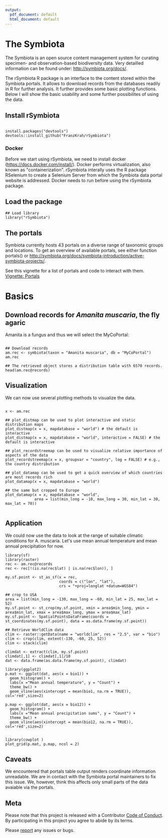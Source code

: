 ```yaml
---
output:
  pdf_document: default
  html_document: default
---
```

# The Symbiota

The Symbiota is an open source content management system for curating specimen- and observation-based biodiversity data. 
Very detailled information can be found under: http://symbiota.org/docs/.

The rSymbiota R package is an interface to the content stored within the Symbiota portals. It allows to download records from the databases readily in R for further analysis. It further provides some basic plotting functions. Below I will show the basic usability and some further possibilites of using the data.


## Install rSymbiota
```{r setup, include=TRUE, eval=FALSE}

install.packages("devtools")
devtools::install_github("FranzKrah/rSymbiota")

```

### Docker

Before we start using rSymbiota, we need to install docker (https://docs.docker.com/install/). Docker performs  virtualization, also known as "containerization". rSymbiota interally uses the R package RSelenium to create a Selenium Server from which the Symbiota data portal website is addressed. 
Docker needs to run before using the rSymbiota package.

## Load the package 
```{r example1, include=TRUE, eval=TRUE, echo=TRUE}
## Load library
library("rSymbiota")
```

## The portals
Symbiota currently hosts 43 portals on a diverse range of taxonomic groups and locations. To get an overview of available portals, see either function portals() or http://symbiota.org/docs/symbiota-introduction/active-symbiota-projects/.

See this vignette for a list of portals and code to interact with them. 
[Vignette: Portals](http://htmlpreview.github.io/?https://github.com/FranzKrah/rSymbiota/blob/master/vignettes/portals.html)



# Basics
## Download records for *Amanita muscaria*, the fly agaric
Amanita is a fungus and thus we will select the MyCoPortal:

```{r example1, include=TRUE, eval=TRUE, echo=TRUE}

## Download records
am.rec <- symbiota(taxon = "Amanita muscaria", db = "MyCoPortal")
am.rec

## The retrieved object stores a distribution table with 6570 records.
head(am.rec@records)
```

## Visualization
We can now use several plotting methods to visualize the data.

```{r plots, include=TRUE, eval=TRUE, echo=TRUE}

x <- am.rec

## plot_distmap can be used to plot interactive and static distribution maps
plot_distmap(x = x, mapdatabase = "world") # the default is interactive
plot_distmap(x = x, mapdatabase = "world", interactive = FALSE) # the default is interactive

## plot_recordstreemap can be used to visualize relative importance of aspects of the data
plot_recordstreemap(x = x, groupvar = "country", log = FALSE) # e.g., the country distribution

## plot_datamap can be used to get a quick overview of which countries are most records rich
plot_datamap(x = x, mapdatabase = "world")

## the same but cropped to Europe
plot_datamap(x = x, mapdatabase = "world",
             area = list(min_long = -10, max_long = 30, min_lat = 30, max_lat = 70))


```

## Application
We could now use the data to look at the range of suitable climatic conditions for A. muscaria. Let's use mean annual temperature and mean annual precipitation for now. 

```{r clim, include=TRUE, eval=TRUE, echo=TRUE}
library(sf)
library(raster)
rec <- am.rec@records
rec <- rec[!(is.na(rec$lat) | is.na(rec$lon)), ]

my.sf.point <- st_as_sf(x = rec, 
                        coords = c("lon", "lat"),
                        crs = "+proj=longlat +datum=WGS84")

## crop to USA
area = list(min_long = -130, max_long = -60, min_lat = 25, max_lat = 52)
my.sf.point <- st_crop(my.sf.point, xmin = area$min_long, ymin = area$min_lat, xmax = area$max_long, ymax = area$max_lat)
my.sf.point <- SpatialPointsDataFrame(coords = st_coordinates(my.sf.point), data = as.data.frame(my.sf.point))

## Retrieve WorldClim data
clim <- raster::getData(name = "worldclim", res = "2.5", var = "bio")
clim <- crop(clim, extent(-130, -60, 25, 52))
clim <- stack(clim)

climdat <- extract(clim, my.sf.point)
climdat[,1] <- climdat[,1]/10
dat <- data.frame(as.data.frame(my.sf.point), climdat)

library(ggplot2)
p.mat <- ggplot(dat, aes(x = bio1)) +
  geom_histogram() +
  labs(x ="Mean annual temperature", y = "Count") +
  theme_bw() +
  geom_vline(aes(xintercept = mean(bio1, na.rm = TRUE)), col='red',size=2)

p.map <- ggplot(dat, aes(x = bio12)) +
  geom_histogram() +
  labs(x ="Mean annual precipitation sums", y = "Count") +
  theme_bw() +
  geom_vline(aes(xintercept = mean(bio12, na.rm = TRUE)), col='red',size=2)


library(cowplot )
plot_grid(p.mat, p.map, ncol = 2)

```

## Caveats
We encountered that portals table output renders coordinate information unreadable. We are in contact with the Symbiota portal maintainers to fix this issue. We, however, think this affects only small parts of the data avaiable via the portals. 


## Meta

Please note that this project is released with a Contributor [Code of Conduct](https://github.com/FranzKrah/rSymbiota/blob/master/CONDUCT.md). By participating in this project you agree to abide by its terms.

Please [report](https://github.com/FranzKrah/rSymbiota/issues) any issues or bugs.
 
